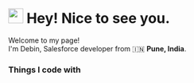 <h1><img src="https://emojis.slackmojis.com/emojis/images/1531849430/4246/blob-sunglasses.gif?1531849430" width="30"/> Hey! Nice to see you.</h1>


<p>Welcome to my page! </br> I'm Debin, Salesforce developer from 🇮🇳 <b>Pune, India</b>.
<h3>Things I code with</h3>
<p>
